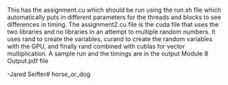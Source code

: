 This has the assignment.cu which should be run using the run.sh file which automatically puts in different parameters for the threads and blocks to see differences in timing.  The assignment2.cu file is the cuda file that uses the two libraries and no libraries in an attempt to multiple random numbers.  It uses rand to create the variables, curand to create the random variables with the GPU, and finally rand combined with cublas for vector multiplication.  A sample run and the timings are in the output Module 8 Output.pdf file

-Jared Seifter# horse_or_dog
